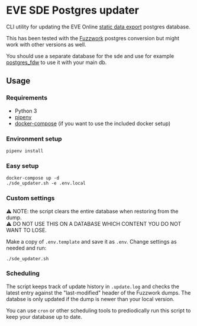 # EVE SDE Postgres updater

CLI utility for updating the EVE Online [static data export](https://developers.eveonline.com/resource/resources) postgres database.

This has been tested with the [Fuzzwork](https://www.fuzzwork.co.uk/dump/) postgres conversion but might work with other versions as well.

You should use a separate database for the sde and use for example [postgres_fdw](https://www.postgresql.org/docs/current/postgres-fdw.html) to use it with your main db.

## Usage

### Requirements

- Python 3
- [pipenv](https://github.com/pypa/pipenv#installation)
- [docker-compose](https://docs.docker.com/compose/install/) (if you want to use the included docker setup)

### Environment setup

    pipenv install

### Easy setup

    docker-compose up -d
    ./sde_updater.sh -e .env.local

### Custom settings

⚠️ NOTE: the script clears the entire database when restoring from the dump.  
⚠️ DO NOT USE THIS ON A DATABASE WHICH CONTENT YOU DO NOT WANT TO LOSE.

Make a copy of `.env.template` and save it as `.env`. Change settings as needed and run:

    ./sde_updater.sh

### Scheduling

The script keeps track of update history in `.update.log` and checks the latest entry against the "last-modified" header
of the Fuzzwork dumps. The databse is only updated if the dump is newer than your local version.

You can use `cron` or other scheduling tools to prediodically run this script to keep your database up to date.
